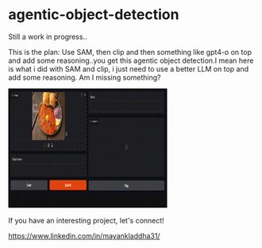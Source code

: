 # agentic-object-detection

Still a work in progress..

This is the plan: Use SAM, then clip and then something like gpt4-o on top and add some reasoning..you get this agentic object detection.I mean here is what i did with SAM and clip, i just need to use a better LLM on top and add some reasoning. Am I missing something?

![Demo](output.gif)

If you have an interesting project, let's connect!

https://www.linkedin.com/in/mayankladdha31/
